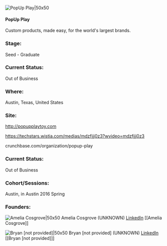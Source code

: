 

![PopUp Play|50x50](https://apimg.techstars.com/connect/images/image_files/56bcb54cbbe36ffacd000001/original/PUP_profile_v2.jpg)

#### PopUp Play
Custom products, made easy, for the world's largest brands.

### Stage: 
Seed - Graduate 

### Current Status: 
Out of Business

### Where:
Austin, Texas, United States

### Site:
http://popupplaytoy.com

https://techstars.wistia.com/medias/mdzfjjj0z3?wvideo=mdzfjjj0z3

crunchbase.com/organization/popup-play

### Current Status: 
Out of Business

### Cohort/Sessions: 
Austin, in Austin 2016 Spring

### Founders: 

![Amelia Cosgrove|50x50](https://apimg.techstars.com/connect/images/image_files/56c60a4bbbe36f4361000005/original/Amelia_Cosgrove.png) Amelia Cosgrove (UNKNOWN) [LinkedIn](https://linkedin.com/in/ameliacosgrove) [[Amelia Cosgrove]]

![Bryan [not provided]|50x50](https://apimg.techstars.com/connect/images/image_files/57198e9134b2741c8b000003/original/PopUpPlay.jpg) Bryan [not provided] (UNKNOWN) [LinkedIn](https://linkedin.com/in/bryandthomas) [[Bryan [not provided]]]


